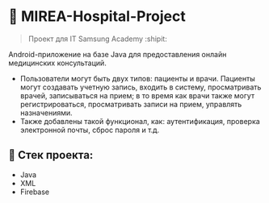 # :poop: MIREA-Hospital-Project
> Проект для IT Samsung Academy :shipit:

Android-приложение на базе Java для предоставления онлайн медицинских консультаций.
* Пользователи могут быть двух типов: пациенты и врачи. Пациенты могут создавать учетную запись, входить в систему, просматривать врачей, записываться на прием; в то время как врачи также могут регистрироваться, просматривать записи на прием, управлять назначениями.
*  Также добавлены такой функционал, как: аутентификация, проверка электронной почты, сброс пароля и т.д.

## :triangular_ruler: Стек проекта: 
- Java
- XML
- Firebase
